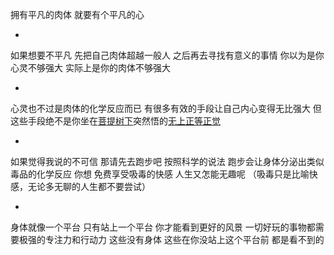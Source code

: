 拥有平凡的肉体 就要有个平凡的心

-

如果想要不平凡 先把自己肉体超越一般人 之后再去寻找有意义的事情 你以为是你心灵不够强大 实际上是你的肉体不够强大

-

心灵也不过是肉体的化学反应而已 有很多有效的手段让自己内心变得无比强大 但这些手段绝不是你坐在[菩提树下](https://www.zhihu.com/search?q=%E8%8F%A9%E6%8F%90%E6%A0%91%E4%B8%8B&search_source=Entity&hybrid_search_source=Entity&hybrid_search_extra=%7B%22sourceType%22%3A%22answer%22%2C%22sourceId%22%3A52393417%7D)突然悟的[无上正等正觉](https://www.zhihu.com/search?q=%E6%97%A0%E4%B8%8A%E6%AD%A3%E7%AD%89%E6%AD%A3%E8%A7%89&search_source=Entity&hybrid_search_source=Entity&hybrid_search_extra=%7B%22sourceType%22%3A%22answer%22%2C%22sourceId%22%3A52393417%7D)

-

如果觉得我说的不可信 那请先去跑步吧 按照科学的说法 跑步会让身体分泌出类似毒品的化学反应 你想 免费享受吸毒的快感 人生又怎能无趣呢 （吸毒只是比喻快感，无论多无聊的人生都不要尝试）

-

身体就像一个平台 只有站上一个平台 你才能看到更好的风景 一切好玩的事物都需要极强的专注力和行动力 这些没有身体 这些在你没站上这个平台前 都是看不到的